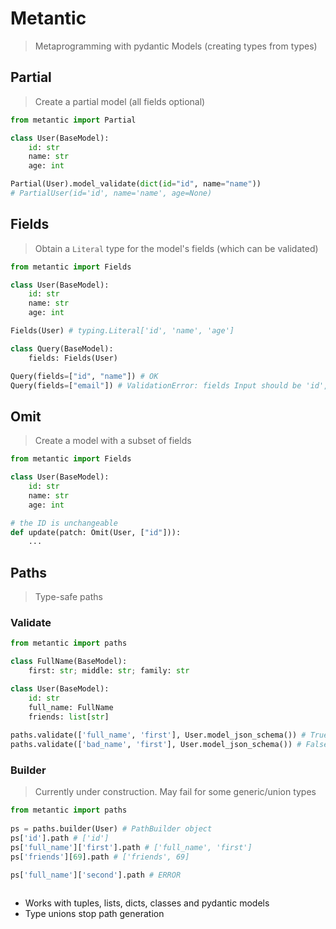 # Metantic

> Metaprogramming with pydantic Models (creating types from types)

## Partial

> Create a partial model (all fields optional)

```python
from metantic import Partial

class User(BaseModel):
    id: str
    name: str
    age: int

Partial(User).model_validate(dict(id="id", name="name"))
# PartialUser(id='id', name='name', age=None)
```

## Fields

> Obtain a `Literal` type for the model's fields (which can be validated)

```python
from metantic import Fields

class User(BaseModel):
    id: str
    name: str
    age: int

Fields(User) # typing.Literal['id', 'name', 'age']

class Query(BaseModel):
    fields: Fields(User)

Query(fields=["id", "name"]) # OK
Query(fields=["email"]) # ValidationError: fields Input should be 'id', 'name' or 'age' [...]
```

## Omit

> Create a model with a subset of fields

```python
from metantic import Fields

class User(BaseModel):
    id: str
    name: str
    age: int

# the ID is unchangeable
def update(patch: Omit(User, ["id"])):
    ...
```

## Paths

> Type-safe paths

### Validate

```python
from metantic import paths

class FullName(BaseModel):
    first: str; middle: str; family: str

class User(BaseModel):
    id: str
    full_name: FullName
    friends: list[str]
    
paths.validate(['full_name', 'first'], User.model_json_schema()) # True
paths.validate(['bad_name', 'first'], User.model_json_schema()) # False
```

### Builder

> Currently under construction. May fail for some generic/union types

```python
from metantic import paths
    
ps = paths.builder(User) # PathBuilder object
ps['id'].path # ['id']
ps['full_name']['first'].path # ['full_name', 'first']
ps['friends'][69].path # ['friends', 69]

ps['full_name']['second'].path # ERROR



```

- Works with tuples, lists, dicts, classes and pydantic models
- Type unions stop path generation